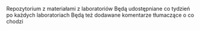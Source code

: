 Repozytorium z materiałami z laboratoriów
Będą udostępniane co tydzień po każdych laboratoriach
Będą też dodawane komentarze tłumaczące o co chodzi
